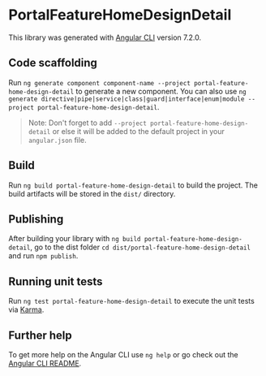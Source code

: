 # PortalFeatureHomeDesignDetail

This library was generated with [Angular CLI](https://github.com/angular/angular-cli) version 7.2.0.

## Code scaffolding

Run `ng generate component component-name --project portal-feature-home-design-detail` to generate a new component. You can also use `ng generate directive|pipe|service|class|guard|interface|enum|module --project portal-feature-home-design-detail`.

> Note: Don't forget to add `--project portal-feature-home-design-detail` or else it will be added to the default project in your `angular.json` file.

## Build

Run `ng build portal-feature-home-design-detail` to build the project. The build artifacts will be stored in the `dist/` directory.

## Publishing

After building your library with `ng build portal-feature-home-design-detail`, go to the dist folder `cd dist/portal-feature-home-design-detail` and run `npm publish`.

## Running unit tests

Run `ng test portal-feature-home-design-detail` to execute the unit tests via [Karma](https://karma-runner.github.io).

## Further help

To get more help on the Angular CLI use `ng help` or go check out the [Angular CLI README](https://github.com/angular/angular-cli/blob/master/README.md).
